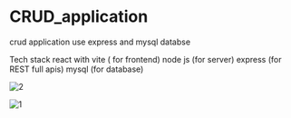 # CRUD_application

crud application use express and mysql databse

Tech stack
react with vite ( for frontend)
node js (for server)
express (for REST full apis)
mysql (for database)

![2](https://github.com/softlabxsanjeev1/CRUD_application/assets/109661686/fe4ae628-ef21-474c-8604-8a809128a0a8)

![1](https://github.com/softlabxsanjeev1/CRUD_application/assets/109661686/90ff6795-7f64-443e-a505-dc5c989610f3)
